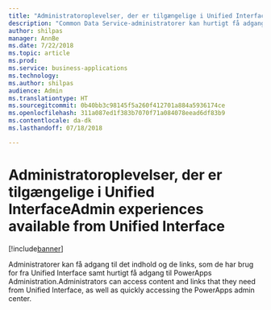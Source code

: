 ```yaml
---
title: "Administratoroplevelser, der er tilgængelige i Unified Interface"
description: "Common Data Service-administratorer kan hurtigt få adgang til oplysninger fra Unified Interface"
author: shilpas
manager: AnnBe
ms.date: 7/22/2018
ms.topic: article
ms.prod: 
ms.service: business-applications
ms.technology: 
ms.author: shilpas
audience: Admin
ms.translationtype: HT
ms.sourcegitcommit: 0b40bb3c98145f5a260f412701a884a5936174ce
ms.openlocfilehash: 311a087ed1f383b7070f71a084078eead6df83b9
ms.contentlocale: da-dk
ms.lasthandoff: 07/18/2018

---
```

# <a name="admin-experiences-available-from-unified-interface"></a><span data-ttu-id="30710-103">Administratoroplevelser, der er tilgængelige i Unified Interface</span><span class="sxs-lookup"><span data-stu-id="30710-103">Admin experiences available from Unified Interface</span></span>


[!include[banner](../../includes/banner.md)]

<span data-ttu-id="30710-104">Administratorer kan få adgang til det indhold og de links, som de har brug for fra Unified Interface samt hurtigt få adgang til PowerApps Administration.</span><span class="sxs-lookup"><span data-stu-id="30710-104">Administrators can access content and links that they need from Unified Interface, as well as quickly accessing the PowerApps admin center.</span></span>

